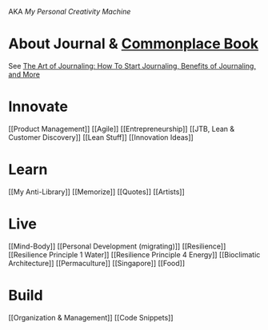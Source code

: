 AKA _My Personal Creativity Machine_
# About Journal & [Commonplace Book](https://en.wikipedia.org/wiki/Commonplace_book)
See [The Art of Journaling: How To Start Journaling, Benefits of Journaling, and More](https://dailystoic.com/journaling/)
# Innovate
[[Product Management]]
[[Agile]]
[[Entrepreneurship]]
[[JTB, Lean & Customer Discovery]]
[[Lean Stuff]]
[[Innovation Ideas]]
# Learn
[[My Anti-Library]]
[[Memorize]]
[[Quotes]]
[[Artists]]
# Live
[[Mind-Body]]
[[Personal Development (migrating)]]
[[Resilience]]
	[[Resilience Principle 1 Water]]
	[[Resilience Principle 4 Energy]]
	[[Bioclimatic Architecture]]
	[[Permaculture]]
[[Singapore]]
[[Food]]
# Build
[[Organization & Management]]
[[Code Snippets]]

